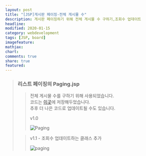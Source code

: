 ```yaml
---
layout: post
title: "[JSP]게시판 페이징-전체 게시물 수"
description: 게시판 페이징하기 위해 전체 게시물 수 구하기,조회수 업데이트
headline: 
modified: 2020-01-15
category: webdevelopment
tags: [JSP, board]
imagefeature: 
mathjax: 
chart: 
comments: true
share: true
featured: 
---
```

> ### 리스트 페이징의 Paging.jsp
>> 전체 게시물 수를 구하기 위해 사용되었습니다.  
코드는 [이곳](https://github.com/NamSuJi/Web/tree/master/Board)에 저장해두었습니다.  
추후 더 나은 코드로 업데이트될 수도 있습니다.
>>
>> v1.0
>>
>> ![Paging](https://user-images.githubusercontent.com/52815908/72394881-18838900-377b-11ea-9416-a33dfe42a726.png)
>
>
>> v1.1 - 조회수 업데이트하는 클래스 추가
>>
>>![paging](https://user-images.githubusercontent.com/52815908/72487040-0de6f380-3850-11ea-9aa8-f228779adbde.png)
